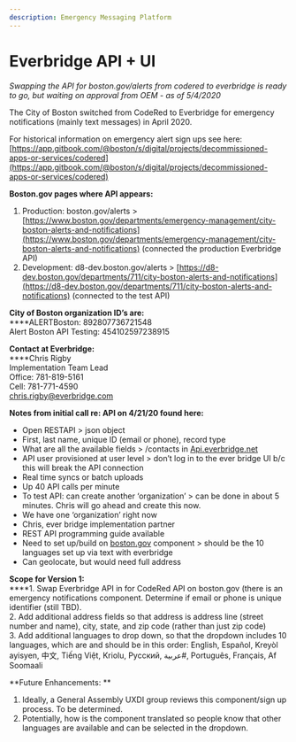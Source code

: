 ```yaml
---
description: Emergency Messaging Platform
---
```


# Everbridge API + UI

_Swapping the API for boston.gov/alerts from codered to everbridge is ready to go, but waiting on approval from OEM - as of 5/4/2020_

The City of Boston switched from CodeRed to Everbridge for emergency notifications (mainly text messages) in April 2020.

For historical information on emergency alert sign ups see here: [https://app.gitbook.com/@boston/s/digital/projects/decommissioned-apps-or-services/codered](https://app.gitbook.com/@boston/s/digital/projects/decommissioned-apps-or-services/codered)

**Boston.gov pages where API appears:**

1. Production: boston.gov/alerts > [https://www.boston.gov/departments/emergency-management/city-boston-alerts-and-notifications](https://www.boston.gov/departments/emergency-management/city-boston-alerts-and-notifications) (connected the production Everbridge API)
2. Development: d8-dev.boston.gov/alerts > [https://d8-dev.boston.gov/departments/711/city-boston-alerts-and-notifications](https://d8-dev.boston.gov/departments/711/city-boston-alerts-and-notifications) (connected to the test API)

**City of Boston organization ID’s are:**\
****ALERTBoston: 892807736721548 \
Alert Boston API Testing: 454102597238915

**Contact at Everbridge:**\
****Chris Rigby \
Implementation Team Lead \
Office: 781-819-5161 \
Cell: 781-771-4590 \
chris.rigby@everbridge.com

**Notes from initial call re: API on 4/21/20 found here:**

* Open RESTAPI > json object
* First, last name, unique ID (email or phone), record type
* What are all the available fields > /contacts in [Api.everbridge.net](http://api.everbridge.net)
* API user provisioned at user level > don’t log in to the ever bridge UI b/c this will break the API connection
* Real time syncs or batch uploads
* Up 40 API calls per minute
* To test API: can create another ‘organization’ > can be done in about 5 minutes. Chris will go ahead and create this now.
* We have one ‘organization’ right now
* Chris, ever bridge implementation partner
* REST API programming guide available
* Need to set up/build on [boston.gov](http://boston.gov) component > should be the 10 languages set up via text with everbridge
* Can geolocate, but would need full address

**Scope for Version 1:**\
****1. Swap Everbridge API in for CodeRed API on boston.gov (there is an emergency notifications component. Determine if email or phone is unique identifier (still TBD).\
2\. Add additional address fields so that address is address line (street number and name), city, state, and zip code (rather than just zip code)\
3\. Add additional languages to drop down, so that the dropdown includes 10 languages, which are and should be in this order: English, Español, Kreyòl ayisyen, 中文, Tiếng Việt, Kriolu, Русский, عربية#, Português, Français, Af Soomaali

**Future Enhancements: **

1. Ideally, a General Assembly UXDI group reviews this component/sign up process. To be determined.
2. Potentially, how is the component translated so people know that other languages are available and can be selected in the dropdown.&#x20;
